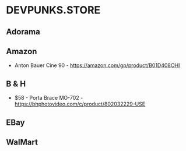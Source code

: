 # DEVPUNKS.STORE


## Adorama


## Amazon

  - Anton Bauer Cine 90 - https://amazon.com/gp/product/B01D408OHI


## B & H

  - $58 - Porta Brace MO-702 - https://bhphotovideo.com/c/product/802032229-USE


## EBay


## WalMart


